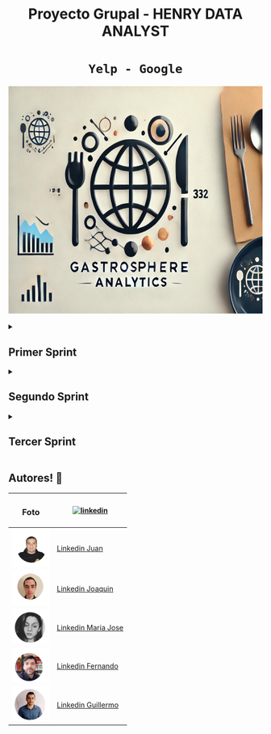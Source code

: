 # <h1 align=center> **Proyecto Grupal - HENRY DATA ANALYST** </h1>

## <h1 align=center>**`Yelp - Google`**</h1>

<p align="center">
<img src="Imagenes/GastroSphere_portada.jpg"  
height=450>
</p>


<details>
  <summary><h2> Primer Sprint</h2> </summary>

## 1.- Objetivos:  
● Análisis de Sentimientos:   
Aplicar técnicas de NLP (Natural Language Processing) para
clasificar reseñas de Yelp y Google Maps como positivas, negativas o neutras. Además nos enfocaremos en aspectos específicos como:  
● Comentarios relacionados con el servicio (amabilidad del personal, tiempo de
espera, atención al cliente).  
● Condiciones del ambiente (limpieza, ruido, confort).  
● Factores específicos de la cocina (calidad de la comida, temperatura, presentación).  
● Predicción de Tendencias del Mercado: Implementar modelos de machine learning para predecir tendencias en el mercado de restaurantes, basados en datos históricos y actuales,con el objetivo de identificar tipos de restaurantes con mayor probabilidad de crecimientoo declive.  
● Recomendación de Ubicaciones para Nuevos Restaurantes: Realizar un análisis
geo-espacial a fin de identificar regiones con alta concentración de restaurantes (conocidas como polos gastronómicos). Este análisis debe segmentar la información según la cantidad de estrellas y el tipo de restaurante, proporcionando una visión clara y estratégica para abrir nuevos restaurantes.  
● Sistema de Recomendación de Restaurantes: desarrollar un sistema de recomendación de restaurantes que provea a los usuarios sugerencias personalizadas basadas en sus preferencias individuales y experiencias previas. Este sistema utilizará técnicas avanzadas de machine learning y análisis de datos para ofrecer recomendaciones que no solo se
adapten a los gustos y hábitos de los usuarios, sino que también tengan en cuentavfactores contextuales, como la hora del día, la ubicación actual y las tendencias recientes en las reseñas.  
## 2.- Alcance del Proyecto
Análisis del Mercado y Recomendación de Restaurantes
1. Objetivos y Metas del Proyecto:  
● Análisis exhaustivo del mercado: Realizar un análisis detallado del mercado
estadounidense, enfocado en restaurantes, utilizando datos de Yelp y Google Maps.
● Modelo de Machine Learning: Implementar un modelo para el análisis de
sentimientos y predicción de tendencias del mercado de restaurantes.
● Sistema de Recomendación: Desarrollar un sistema de recomendación de
restaurantes personalizado a los usuarios finales.
2. Entregables:  
● DataWarehouse en Google Cloud:
- Configuración de Google Cloud para el almacenamiento y gestión de datos
de Yelp y Google Maps.
- Implementación de procesos ETL (Extracción, Transformación y Carga) para
la integración de datos.
- Realización de un Análisis Exploratorio de Datos (EDA) completo para
descubrir patrones y tendencias.
● .Análisis de Sentimientos:
Informes detallados que clasifiquen las reseñas como positivas, negativas o
neutras.
● Modelos Predictivos:
Predicciones sobre el crecimiento o declive de restaurantes basadas en
datos históricos y actuales.
● Sistema de Recomendación:
Prototipo funcional que ofrezca sugerencias personalizadas de restaurantes.
● Análisis Espacial:
Recomendaciones de ubicaciones óptimas para nuevos restaurantes,
basadas en un análisis espacial y demográfico.
● Dashboard Interactivo:
Visualización de los resultados del análisis de sentimientos, predicciones de
tendencias, recomendaciones de ubicaciones.
3. Tareas y Actividades:
● Recolección y Limpieza de Datos:
Obtención y limpieza de datos desde Google Maps y Yelp.
● Diseño y Desarrollo del DataWarehouse:
Diseño e implementación del DataWarehouse en Google Cloud.
● Implementación de Procesos ETL:
Desarrollo de pipelines para la extracción, transformación y carga de datos.
● Análisis Exploratorio de Datos (EDA):
Realización de EDA para analizar y comprender los datos.
● Desarrollo y Validación de Modelos de Machine Learning:
Entrenamiento y evaluación de modelos para análisis de sentimientos y
predicción de tendencias.
● Creación de Dashboards Interactivos en Power BI:
Desarrollo de dashboards para la visualización de datos y resultados.
● Implementación de la Metodología Scrum:
Gestión del proyecto utilizando la metodología Scrum con sprints y
reuniones diarias.
● Desarrollo de Pipelines de Datos:
Diseño y desarrollo de pipelines para la automatización de procesos de
datos.
● Documentación:
Elaboración de documentación técnica.
4. Exclusiones del Proyecto:
● No se realizará una implementación física de nuevos restaurantes.
● No se incluirán datos fuera del mercado estadounidense.
● No se cubrirán otros rubros de negocio distintos a los restaurantes.
Restricciones:
● Tiempo: El proyecto debe completarse en un plazo de 6 semanas.
● Presupuesto: Limitado a la infraestructura de Google Cloud y herramientas de desarrollo
(ClickUp, Python).
● Recursos: Equipo limitado con roles definidos (Scrum Master, Product Owner, Equipo de
Desarrollo).
## 3.- KPIs
● Aumentar en 5% la razón de reseñas positivas de un trimestre con respecto al anterior
para un restaurante particular. La razón de reseñas positivas se calcula como: reseñas
positivas (por trimestre) / total de reseñas (por trimestre).
● Aumentar trimestralmente en 1 (uno) la cantidad de categorías de reviews donde la
relación de las positivas sobre sea mayor a 1. Las categorías de reviews salen de la
clasificación del análisis de sentimientos y pueden ser positivas, negativas o neutrales.
● Bajar trimestralmente en 10% la calificación negativa (2 o menos estrellas).
## 4.- EDA
La realización de un ETL y EDA preliminar permiten tener un primer acercamiento a la
consistencia de los datos, identificar qué datos están disponibles y aumentar el entendimiento de
los mismos.
Para la Demo # 1 se realizaron ETL y EDA preliminares los que arrojaron las primeras
impresiones:
● Las reviews son en su mayoría positivas
● La mayoría de las calificaciones son de 3 o más estrellas, 2 estrellas es lo menos
frecuente.
● La categoría useful es la más frecuente a la hora de clasificar una review.
● Más del 50% de los usuarios hizo 6 o menos reviews.
● Los rubros más frecuentes son restaurant y food.
● La mayoría de los negocios cuenta con menos de 20 reviews, con la media en 10 reviews.
● Los restaurantes con calificaciones más bajas (alrededor de 1 y 2 ) tienden a tener muy
pocas reseñas.
## 5.- Metodología
Metodología de Trabajo: Scrum dentro del Marco Ágil
Enfoque Ágil
El proyecto se gestionará utilizando el marco Ágil (Agile), que permite un desarrollo flexible,
adaptable y basado en la retroalimentación continua. Este enfoque prioriza la entrega
incremental de valor al cliente y responde eficazmente a los cambios y necesidades del entorno.
Dentro de este marco, implementaremos Scrum, una metodología ágil ampliamente utilizada para
gestionar proyectos de software y desarrollo de productos. Scrum nos permitirá dividir el trabajo
en ciclos cortos, llamados sprints, facilitando la evaluación continua y la mejora del producto a
través de reuniones periódicas y retroalimentación constante.
Etapas de la Metodología Scrum
1. Product Backlog
Se recopilarán todas las historias de usuario, requisitos y tareas necesarias para el
desarrollo del proyecto. Estas historias representan las funcionalidades clave y se
priorizarán según su impacto en los objetivos del sistema de alertas y predicción.
2. Sprint Planning
Al inicio de cada sprint (2 semanas), se llevará a cabo una reunión de planificación del
sprint donde el equipo seleccionará las historias de usuario más relevantes del backlog.
Estas se dividirán en tareas más pequeñas y manejables, asegurando que el equipo tenga
una carga de trabajo realista y alcanzable.
3. Sprints
Durante cada sprint, el equipo trabajará en las tareas seleccionadas, siguiendo los
principios de desarrollo iterativo e incremental. El progreso se monitoreará mediante
ClickUp, permitiendo transparencia en el avance y las prioridades.
Para cada tarea decidimos entre el grupo desarrollador que haya un encargado que haga
la revisión técnica, divida tareas y también escriba código.
4. Daily Scrum (Reuniones Diarias)
Se realizarán reuniones cortas diarias (~60 minutos) para que cada miembro del equipo
reporte lo siguiente:
○ Qué se hizo el día anterior.
○ Qué se va a hacer hoy.
○ Si hay algún obstáculo o problema.
Van a ser 3 veces por semana (Lunes, Miércoles y Viernes) con el Scrum Master y Martes y
Jueves solo el grupo desarrollador e implementando mas si es necesario durante los fines
de semana
Esto fomenta la comunicación, identifica problemas rápidamente y asegura que todos
estén alineados con los objetivos del sprint.
5. Sprint Review (Demo)
Al final de cada sprint, se presentará el producto o incremento desarrollado a los
interesados clave. El objetivo es recibir retroalimentación directa para adaptar el desarrollo
a las expectativas del cliente y hacer ajustes para futuros sprints.
6. Sprint Retrospectiva
Después de la revisión del sprint, el equipo participará en una retrospectiva donde se
reflexionará sobre:
○ Qué se hizo bien.
○ Qué se puede mejorar.
○ Acciones para optimizar el proceso en el siguiente sprint.
Esto asegura una mejora continua no solo en el producto, sino también en la metodología
y colaboración del equipo.
Roles Clave en Scrum
1. Product Owner : Pia Ruiz Jaimes
Es el responsable de definir las prioridades del backlog, asegurando que el equipo trabaje
en las tareas más importantes para el cliente. Además, se encarga de asegurar que el
producto cumpla con los objetivos estratégicos.
2. Scrum Master : Alfredo Trujillo
El Scrum Master facilita el proceso de Scrum, eliminando impedimentos y ayudando al
equipo a seguir las prácticas de Scrum correctamente. También protege al equipo de
interrupciones externas y facilita la colaboración.
3. Development Team : Guillermo Veron, Joaquin Costamagna, Jose Cruz, Maria Jose
Atencio, Fernando Garcias Corts
Un equipo auto organizado de desarrolladores, analistas de datos y otros roles técnicos
que se encargan de llevar a cabo las tareas seleccionadas del sprint backlog. El equipo es
responsable de entregar incrementos de valor al final de cada sprint.
## 6.- Stack Tecnológico
#### Backend:  
● Lenguaje Principal: Python  
● Framework: FastAPI (TBD)  
● Base de Datos: PostgreSQL (TBD)  
● Algoritmos y Librerías de Recomendación:  
○ TextBlob: Para el análisis de sentimiento de las reviews  
○ Scikit-learn: Para el cálculo de la similitud de coseno.(TBD)  
○ HDBSCAN: Para la clusterización de restaurantes.  
○ Pandas: Para la manipulación de los datos.  
○ Numpy: Para las operaciones numéricas.  
● API REST: Endpoints creados con FastAPI para la comunicación entre el frontend y el backend. (TBD)  
#### Frontend:  
● Lenguaje Principal: Python  
● Framework: React (TBD)  
● Estilización: CSS/Bootstrap/Tailwind (TBD)  
Infraestructura y Deploy:  
● Proveedor de Hosting: Render (TBD)  
● Contenedores: Google Cloud  
● Control de Versiones: Git y GitHub (https://github.com/negoveron/PF_GY_DPT10)  
#### Análisis de Datos y Visualización:  
● Power BI: Utilizado para generar reportes interactivos y visualizaciones de los datos del sistema de recomendación.  
○ Visualizaciones: Se presentan gráficos que muestran las métricas de precisión ,como la cantidad de usuarios que coincidieron en gustos, la precisión de las recomendaciones, y las restaurants más recomendados.  
○ Conexión a Datos: Power BI se conectará a la base de datos Google Cloud para
extraer los datos necesarios y realizar el análisis visual.  
#### Herramientas Adicionales:  
● Editor de Código: Visual Studio Code  
● Herramientas de Colaboración:  
○ Clickup (https://app.clickup.com/9011445165/v/li/901105723447) / Slack / Google Meet  

<p align="center">
<img src="Imagenes/stack.png"  
height=450>
</p>


</details>




<details>
  <summary><h2>Segundo Sprint</h2></summary>

### ETL Completo

- [Carpeta Notebooks ETL](github.com/negoveron/PF_GY_DPT10/tree/7e42f8e4d1eed4aa5399e89bdba7a551ec4e770f/Demo_2/ETL2)

### Estructura de Datos Implementada (DW)
## Ciclo de vida del dato 

<p align="center">
<img src="Imagenes/ciclo_de_vida.png"  
height=450>
</p>

El ciclo de vida de nuestros datos comienza con la recolección de información desde diversas fuentes externas, incluyendo bases de datos relacionales, archivos de tipo JSON y Parquets de terceros. Estas fuentes externas contienen datos en múltiples formatos y estructuras, lo que presenta el primer desafío: asegurar que la información pueda ser unificada y estandarizada para su procesamiento y análisis.

En la siguiente etapa, los datos pasan a través de un pipeline ETL (Extracción, Transformación y Carga). En la fase de extracción, los datos son capturados desde sus fuentes originales y transferidos al entorno de procesamiento para realizar una `validacion de datos` para realizar un primer tratamiento. Luego, en la transformación, aplicamos reglas y procedimientos para limpiar, estandarizar y enriquecer los datos, eliminando duplicados, gestionando valores nulos y asegurando que cumplan con los requisitos de calidad y estructura para su uso posterior. Finalmente, en la fase de carga, los datos transformados son transferidos a un entorno intermedio o directamente al almacén de datos (Data Warehouse) para su almacenamiento y análisis.

Una vez que los datos han pasado por el pipeline ETL y se encuentran en un formato consistente, ingresan a un Data Warehouse a través de un segundo pipeline diseñado para gestionar su integración en un almacén de datos centralizado. Este Data Warehouse organiza los datos en estructuras optimizadas para la consulta, facilitando el acceso y la recuperación rápida de información para análisis profundos y generación de reportes. Este almacenamiento permite gestionar grandes volúmenes de datos históricos, ofreciendo una visión completa de la información consolidada de la organización.

Finalmente, los datos almacenados en el Data Warehouse están listos para ser consumidos por herramientas de análisis como ser Power BI. En esta última etapa, Power BI permite a los usuarios crear reportes interactivos y dashboards visuales que facilitan la exploración y análisis de la información. Los reportes generados en Power BI proporcionan métricas y tendencias clave, posibilitando una toma de decisiones informada y estratégica. A través de estos dashboards, los usuarios pueden acceder a una representación visual de los datos, realizar análisis en tiempo real y compartir insights de manera ágil y eficiente.

Este proceso detallado compuesto por ambos pipelines conforman la `automatizacion` del ciclo de vida de los datos, que va desde la extracción y transformación inicial hasta su análisis y visualización final, asegura que los datos estén alineados con las necesidades analíticas de la organización y facilita la toma de decisiones fundamentadas en información confiable y actualizada.

### 1 _ Pipeline ETL Automatizado:

Se ha desarrollado un pipeline de datos, un proceso estructurado que nos permitió automatizar la captura, transformación y carga de información de diferentes fuentes hacia un entorno de análisis. Este pipeline cumple un rol clave en la gestión de datos moderna, ya que asegura la integración y disponibilidad de datos actualizados y fiables para la toma de decisiones y análisis de negocio.

#### Objetivos
- El principal objetivo del pipeline de datos es procesar información de manera eficiente, de tal forma que pueda ser transformada y cargada en un repositorio para su análisis. Algunos objetivos específicos incluyen:

- - Automatizar la extracción de datos desde fuentes heterogéneas.
Estandarizar y limpiar los datos para su análisis.
Coordinar las tareas de manera secuencial y con manejo de errores.
Generar un flujo de datos confiable y escalable.
Metodología y Etapas del Pipeline
Para lograr estos objetivos, dividimos el pipeline en las siguientes etapas:

- Extracción de Datos: La primera etapa consiste en la extracción de datos desde fuentes de origen, que pueden incluir bases de datos relacionales, archivos JSON o APIs de terceros. Para asegurar la conectividad y disponibilidad de datos, empleamos herramientas de integración y realizamos un monitoreo continuo de las fuentes de datos.

- Transformación de Datos: En esta fase, se realizan las transformaciones necesarias para asegurar la calidad y estandarización de los datos. Esto incluye tareas de limpieza, normalización y eliminación de duplicados, así como también cualquier preprocesamiento específico para adaptar los datos a los requisitos del análisis. Utilizamos herramientas como pandas para manejar grandes volúmenes de datos de forma eficiente.

- Carga de Datos: Una vez que los datos han sido procesados y se encuentran en un formato adecuado, los cargamos en el datawarehouse de GoogleCloud donde se correra un pipelineDW para luego cargarlo a BigQuery

- Orquestación y Automatización: Para gestionar la secuencia de las tareas y sus dependencias, hemos utilizado un orquestador de datos. Este orquestador nos permitió automatizar y programar la ejecución del pipeline, monitorear el estado de cada etapa y asegurar que los errores sean manejados adecuadamente. Para esto, hemos utilizado AirFlow de la suite de GoogleCLoud, que facilita la programación y ejecución de flujos de trabajo complejos.

- Monitoreo y Gestión de Errores: La última etapa en el pipeline implica un monitoreo activo de las tareas en ejecución y el manejo de errores en tiempo real. Implementamos registros de logs y alertas para asegurar la detección temprana de fallos, de manera que las tareas puedan ser reintentadas automáticamente o escaladas para su resolución.

#### Resultados
El pipeline desarrollado logró reducir el tiempo manual de procesamiento de datos y mejorar la calidad de la información analizada. Gracias a la automatización de las tareas de extracción, transformación y carga, el equipo de análisis ahora puede acceder a datos consistentes y en tiempo real. Esto ha permitido un análisis más ágil y ha facilitado la toma de decisiones basada en datos actualizados.

#### Desafíos y Soluciones
Durante el desarrollo del pipeline, enfrentamos varios desafíos, tales como:

- - Integración de fuentes heterogéneas: Resolver incompatibilidades entre los distintos formatos de datos y asegurar la conectividad constante.
Escalabilidad: Optimizar el rendimiento del pipeline para manejar volúmenes crecientes de datos sin afectar la velocidad o calidad de los procesos.
- - Manejo de Errores: Implementar un sistema robusto de gestión de errores para asegurar que el pipeline pueda recuperarse de fallos y continuar con la ejecución del flujo de datos.
- - Para resolver estos desafíos, implementamos una estrategia de reintentos automáticos, procesamiento en paralelo para ciertas tareas, y monitoreo continuo del estado del pipeline.

#### Conclusión:  
El desarrollo de este pipeline de datos representa una solución integral para gestionar, transformar y analizar datos de manera eficiente. Esta implementación de automatización y orquestación de datos permite a la organización beneficiarse de un flujo de trabajo de datos confiable, escalable y alineado con las necesidades de análisis. A futuro, planeamos mejorar el pipeline mediante la incorporación de capacidades de escalabilidad en la nube y de machine learning para optimizar aún más el procesamiento de los datos y generar información de valor en tiempo real.

### 2_ Pipeline para alimentar el DW

### 3_ Data Warehouse

### Diseño ER

### Documentacion

- [Diccionario de datos](https://docs.google.com/document/d/1ASLMGAgrviicATaP1UJlflpmBCXtuSTHQGWdQMN6_2I/edit)

### Analisis de datos de muestra

- [Link al EDA](https://docs.google.com/document/d/1ASLMGAgrviicATaP1UJlflpmBCXtuSTHQGWdQMN6_2I/edit)

### MVP/Proof of concept de producto ML

- [Link al Dashboard](https://docs.google.com/document/d/1ASLMGAgrviicATaP1UJlflpmBCXtuSTHQGWdQMN6_2I/edit)

</details>  


<details>
  <summary><h2> Tercer Sprint </h2></summary>

  Coming soon..

</details>

## Autores! 👋

|   <h3 align=center>Foto</h3> | [![linkedin](https://img.shields.io/badge/linkedin-0A66C2?style=for-the-badge&logo=linkedin&logoColor=white)](https://www.linkedin.com/) |
|--------|-------------|
| <img src="Imagenes/jc2_perfil.png" width="75"/> | [Linkedin Juan](www.linkedin.com/in/fernando-garcias-corts-326a4027) |
| <img src="Imagenes/jc_perfil.png" width="75"/> | [Linkedin Joaquin](www.linkedin.com/in/fernando-garcias-corts-326a4027) |
| <img src="Imagenes/mj_perfil.png" width="75"/> | [Linkedin Maria Jose](www.linkedin.com/in/fernando-garcias-corts-326a4027) |
| <img src="Imagenes/fmgc_perfil.png" width="75"/> | [Linkedin Fernando](https://www.linkedin.com/in/fernando-garcias-corts-326a4027) |
| <img src="Imagenes/gv_perfil.png" width="75"/> | [Linkedin Guillermo](www.linkedin.com/in/fernando-garcias-corts-326a4027) |

